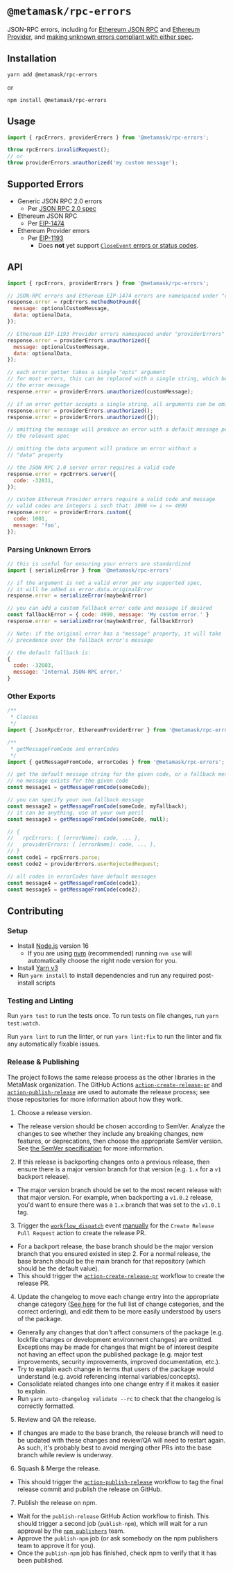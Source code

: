 # `@metamask/rpc-errors`

JSON-RPC errors, including for
[Ethereum JSON RPC](https://github.com/ethereum/EIPs/blob/master/EIPS/eip-1474.md)
and
[Ethereum Provider](https://github.com/ethereum/EIPs/blob/master/EIPS/eip-1193.md),
and [making unknown errors compliant with either spec](#parsing-unknown-errors).

## Installation

`yarn add @metamask/rpc-errors`

or

`npm install @metamask/rpc-errors`

## Usage

```js
import { rpcErrors, providerErrors } from '@metamask/rpc-errors';

throw rpcErrors.invalidRequest();
// or
throw providerErrors.unauthorized('my custom message');
```

## Supported Errors

- Generic JSON RPC 2.0 errors
  - Per [JSON RPC 2.0 spec](https://www.jsonrpc.org/specification#error_object)
- Ethereum JSON RPC
  - Per [EIP-1474](https://eips.ethereum.org/EIPS/eip-1474#error-codes)
- Ethereum Provider errors
  - Per [EIP-1193](https://eips.ethereum.org/EIPS/eip-1193#provider-errors)
    - Does **not** yet support [`CloseEvent` errors or status codes](https://developer.mozilla.org/en-US/docs/Web/API/CloseEvent#Status_codes).

## API

```js
import { rpcErrors, providerErrors } from '@metamask/rpc-errors';

// JSON-RPC errors and Ethereum EIP-1474 errors are namespaced under "rpcErrors"
response.error = rpcErrors.methodNotFound({
  message: optionalCustomMessage,
  data: optionalData,
});

// Ethereum EIP-1193 Provider errors namespaced under "providerErrors"
response.error = providerErrors.unauthorized({
  message: optionalCustomMessage,
  data: optionalData,
});

// each error getter takes a single "opts" argument
// for most errors, this can be replaced with a single string, which becomes
// the error message
response.error = providerErrors.unauthorized(customMessage);

// if an error getter accepts a single string, all arguments can be omitted
response.error = providerErrors.unauthorized();
response.error = providerErrors.unauthorized({});

// omitting the message will produce an error with a default message per
// the relevant spec

// omitting the data argument will produce an error without a
// "data" property

// the JSON RPC 2.0 server error requires a valid code
response.error = rpcErrors.server({
  code: -32031,
});

// custom Ethereum Provider errors require a valid code and message
// valid codes are integers i such that: 1000 <= i <= 4999
response.error = providerErrors.custom({
  code: 1001,
  message: 'foo',
});
```

### Parsing Unknown Errors

```js
// this is useful for ensuring your errors are standardized
import { serializeError } from '@metamask/rpc-errors'

// if the argument is not a valid error per any supported spec,
// it will be added as error.data.originalError
response.error = serializeError(maybeAnError)

// you can add a custom fallback error code and message if desired
const fallbackError = { code: 4999, message: 'My custom error.' }
response.error = serializeError(maybeAnError, fallbackError)

// Note: if the original error has a "message" property, it will take
// precedence over the fallback error's message

// the default fallback is:
{
  code: -32603,
  message: 'Internal JSON-RPC error.'
}
```

### Other Exports

```js
/**
 * Classes
 */
import { JsonRpcError, EthereumProviderError } from '@metamask/rpc-errors';

/**
 * getMessageFromCode and errorCodes
 */
import { getMessageFromCode, errorCodes } from '@metamask/rpc-errors';

// get the default message string for the given code, or a fallback message if
// no message exists for the given code
const message1 = getMessageFromCode(someCode);

// you can specify your own fallback message
const message2 = getMessageFromCode(someCode, myFallback);
// it can be anything, use at your own peril
const message3 = getMessageFromCode(someCode, null);

// {
//   rpcErrors: { [errorName]: code, ... },
//   providerErrors: { [errorName]: code, ... },
// }
const code1 = rpcErrors.parse;
const code2 = providerErrors.userRejectedRequest;

// all codes in errorCodes have default messages
const message4 = getMessageFromCode(code1);
const message5 = getMessageFromCode(code2);
```

## Contributing

### Setup

- Install [Node.js](https://nodejs.org) version 16
  - If you are using [nvm](https://github.com/creationix/nvm#installation) (recommended) running `nvm use` will automatically choose the right node version for you.
- Install [Yarn v3](https://yarnpkg.com/getting-started/install)
- Run `yarn install` to install dependencies and run any required post-install scripts

### Testing and Linting

Run `yarn test` to run the tests once. To run tests on file changes, run `yarn test:watch`.

Run `yarn lint` to run the linter, or run `yarn lint:fix` to run the linter and fix any automatically fixable issues.

### Release & Publishing

The project follows the same release process as the other libraries in the MetaMask organization. The GitHub Actions [`action-create-release-pr`](https://github.com/MetaMask/action-create-release-pr) and [`action-publish-release`](https://github.com/MetaMask/action-publish-release) are used to automate the release process; see those repositories for more information about how they work.

1. Choose a release version.

- The release version should be chosen according to SemVer. Analyze the changes to see whether they include any breaking changes, new features, or deprecations, then choose the appropriate SemVer version. See [the SemVer specification](https://semver.org/) for more information.

2. If this release is backporting changes onto a previous release, then ensure there is a major version branch for that version (e.g. `1.x` for a `v1` backport release).

- The major version branch should be set to the most recent release with that major version. For example, when backporting a `v1.0.2` release, you'd want to ensure there was a `1.x` branch that was set to the `v1.0.1` tag.

3. Trigger the [`workflow_dispatch`](https://docs.github.com/en/actions/reference/events-that-trigger-workflows#workflow_dispatch) event [manually](https://docs.github.com/en/actions/managing-workflow-runs/manually-running-a-workflow) for the `Create Release Pull Request` action to create the release PR.

- For a backport release, the base branch should be the major version branch that you ensured existed in step 2. For a normal release, the base branch should be the main branch for that repository (which should be the default value).
- This should trigger the [`action-create-release-pr`](https://github.com/MetaMask/action-create-release-pr) workflow to create the release PR.

4. Update the changelog to move each change entry into the appropriate change category ([See here](https://keepachangelog.com/en/1.0.0/#types) for the full list of change categories, and the correct ordering), and edit them to be more easily understood by users of the package.

- Generally any changes that don't affect consumers of the package (e.g. lockfile changes or development environment changes) are omitted. Exceptions may be made for changes that might be of interest despite not having an effect upon the published package (e.g. major test improvements, security improvements, improved documentation, etc.).
- Try to explain each change in terms that users of the package would understand (e.g. avoid referencing internal variables/concepts).
- Consolidate related changes into one change entry if it makes it easier to explain.
- Run `yarn auto-changelog validate --rc` to check that the changelog is correctly formatted.

5. Review and QA the release.

- If changes are made to the base branch, the release branch will need to be updated with these changes and review/QA will need to restart again. As such, it's probably best to avoid merging other PRs into the base branch while review is underway.

6. Squash & Merge the release.

- This should trigger the [`action-publish-release`](https://github.com/MetaMask/action-publish-release) workflow to tag the final release commit and publish the release on GitHub.

7. Publish the release on npm.

- Wait for the `publish-release` GitHub Action workflow to finish. This should trigger a second job (`publish-npm`), which will wait for a run approval by the [`npm publishers`](https://github.com/orgs/MetaMask/teams/npm-publishers) team.
- Approve the `publish-npm` job (or ask somebody on the npm publishers team to approve it for you).
- Once the `publish-npm` job has finished, check npm to verify that it has been published.
